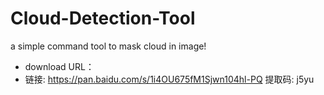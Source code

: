 # Cloud-Detection-Tool
a simple command tool to mask cloud in image!
- download URL：
- 链接: https://pan.baidu.com/s/1i4OU675fM1Sjwn104hl-PQ 提取码: j5yu 
